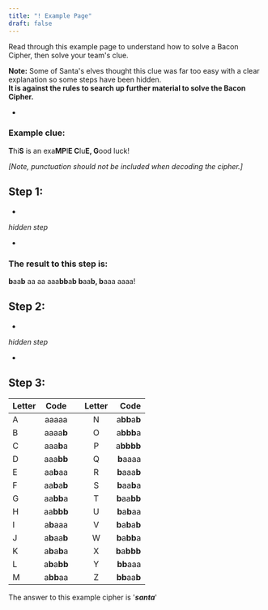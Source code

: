 ```yaml
---
title: "! Example Page"
draft: false
---
```


Read through this example page to understand how to solve a Bacon Cipher, then solve your team's clue.  
 
**Note:** Some of Santa's elves thought this clue was far too easy with a clear explanation so some steps have been hidden.  
**It is against the rules to search up further material to solve the Bacon Cipher.**

*  
### Example clue:
**T**hi**S** is an exa**MP**l**E C**lu**E, G**ood luck!  

*[Note, punctuation should not be included when decoding the cipher.]*  

## Step 1:

*  

*hidden step*  

*  

### The result to this step is: 

**b**aa**b** aa aa aaa**bb**a**b b**aa**b, b**aaa aaaa!  

## Step 2:  

*  

*hidden step*  

*  

## Step 3:

| Letter | Code  |  | Letter | Code |
|:-------|:-----:|:--:|:------:|------:|
| A      | aaaaa |  | N      | a**bb**a**b** |
| B      | aaaa**b** |  | O      | a**bbb**a |
| C      | aaa**b**a |  | P      | a**bbbb** |
| D      | aaa**bb** |  | Q      | **b**aaaa |
| E      | aa**b**aa |  | R      | **b**aaa**b** |
| F      | aa**b**a**b** |  | S      | **b**aa**b**a |
| G      | aa**bb**a |  | T      | **b**aa**bb** |
| H      | aa**bbb** |  | U      | **b**a**b**aa |
| I      | a**b**aaa |  | V      | **b**a**b**a**b** |
| J      | a**b**aa**b** |  | W      | **b**a**bb**a |
| K      | a**b**a**b**a |  | X      | **b**a**bbb** |
| L      | a**b**a**bb** |  | Y      | **bb**aaa |
| M      | a**bb**aa |  | Z      | **bb**aa**b** |  

The answer to this example cipher is '***santa***'
